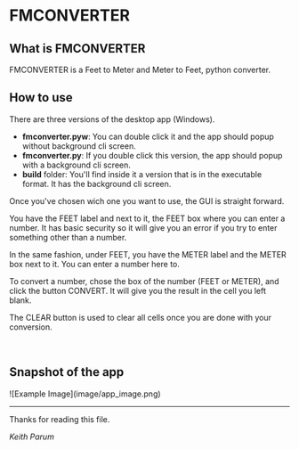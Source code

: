 <h1>FMCONVERTER</h1>

<h2>What is FMCONVERTER</h2>
<p>FMCONVERTER is a Feet to Meter and Meter to Feet, python converter.</p>

<h2>How to use</h2>
<p>There are three versions of the desktop app (Windows).</p>
<ul>
  <li><b>fmconverter.pyw</b>: You can double click it and the app should popup without background cli screen.</li>
  <li><b>fmconverter.py</b>: If you double click this version, the app should popup with a background cli screen.</li>
  <li><b>build</b> folder: You'll find inside it a version that is in the executable format. It has the background cli screen.</li>
</ul>
<p>Once you've chosen wich one you want to use, the GUI is straight forward.</p>
<p>You have the FEET label and next to it, the FEET box where you can enter a number. It has basic security so it will give you an error if you try to enter something other than a number.</p>
<p>In the same fashion, under FEET, you have the METER label and the METER box next to it. You can enter a number here to.</p>
<p>To convert a number, chose the box of the number (FEET or METER), and click the button CONVERT. It will give you the result in the cell you left blank.</p>
<p>The CLEAR button is used to clear all cells once you are done with your conversion.</p>
<br>
<h2>Snapshot of the app</h2>
![Example Image](image/app_image.png)
<br>
<hr>
<p>Thanks for reading this file.</p>
<p><i>Keith Parum</i></p>
